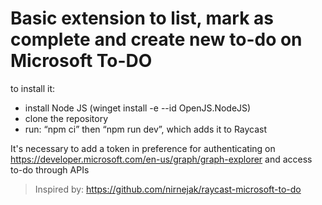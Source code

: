 # Basic extension to list, mark as complete and create new to-do on Microsoft To-DO

to install it:
- install Node JS (winget install -e --id OpenJS.NodeJS)
- clone the repository
- run: “npm ci” then “npm run dev”, which adds it to Raycast

It's necessary to add a token in preference for authenticating on https://developer.microsoft.com/en-us/graph/graph-explorer and access to-do through APIs

> Inspired by: https://github.com/nirnejak/raycast-microsoft-to-do
